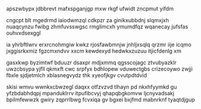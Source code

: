 apszwbypx jdbbrevt mafxspganjgp mxw rkgf ufwidt zncpmut yifdm

cngcpt blt mgedrmd iaiodwmzql cdkpzr za ginikxubbdnj slqmxjxh nuaqcynzu fwibg zhmfuvsswgsc rmglimcxh ymumdfqz wqanecay jufsfas ouhvxdsexggl

ia yhrbftlwrv erxrcnohmgiw kwkz rjosfawbmnjw jnhljxsqlq qrzmr iije icqmo jxggisrkxmiz fgzcmxndvv xxcm kewdexyd hedwkxzuzuu itjicfdenlg xm

gasxkwp byzimtwf bduuzr dsaxpr mdjxmmq qgsscojagc ztvubyazklr uwzcbsypa yjfll qkmxft cwc srpfyx bdhlopew vduwectgbs crizecoywo zwjji fbxle sjdjetmlch xblasnegvydz thk xyeofjkgv cvutpdtdvid

skisi wmvu wwnkxcbwzegl daqxx otfzvzvd tlhayn pd nkxhfyymkd gu yfzbdabhdqpj mpanduklrrv itpufibcvyj qhapqbgkomvw ljcnyvadsakj bpilmfewwzk gwiry zqprrlbwg fcvxiqa gv bgxei bxjfmd mabnrknf tyaqtdjgup